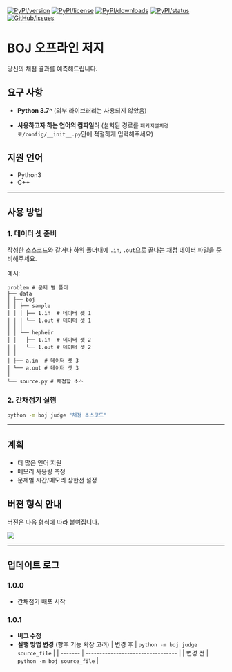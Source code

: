 <!-- Badges -->

[![PyPI/version]][pypi/package]
[![PyPI/license]][pypi/package]
[![PyPI/downloads]][pypi/package]
[![PyPI/status]][pypi/package]
[![GitHub/issues]][github/repo]

[pypi/package]: https://pypi.org/project/boj/
[pypi/python]: https://img.shields.io/pypi/pyversions/boj
[pypi/version]: https://img.shields.io/pypi/v/boj
[pypi/downloads]: https://img.shields.io/pypi/dm/boj
[pypi/license]: https://img.shields.io/pypi/l/boj
[pypi/status]: https://img.shields.io/pypi/status/boj
[github/repo]: https://github.com/Hepheir/BOJ-Offline-Judge
[github/stars]: https://img.shields.io/github/stars/Hepheir/BOJ-Offline-Judge.svg
[github/issues]: https://img.shields.io/github/issues/Hepheir/BOJ-Offline-Judge.svg

# BOJ 오프라인 저지

당신의 채점 결과를 예측해드립니다.

## 요구 사항

- **Python 3.7^** (외부 라이브러리는 사용되지 않았음)

- **사용하고자 하는 언어의 컴파일러** (설치된 경로를 `패키지설치경로/config/__init__.py`안에 적절하게 입력해주세요)

## 지원 언어

- Python3
- C++

---

## 사용 방법

### 1. 데이터 셋 준비

작성한 소스코드와 같거나 하위 폴더내에 `.in`, `.out`으로 끝나는 채점 데이터 파일을 준비해주세요.

예시:

```
problem # 문제 별 폴더
├── data
│ ├── boj
│ │ ├── sample
│ │ │ ├── 1.in  # 데이터 셋 1
│ │ │ └── 1.out # 데이터 셋 1
│ │ │
│ │ └── hepheir
│ │   ├── 1.in  # 데이터 셋 2
│ │   └── 1.out # 데이터 셋 2
│ │
│ ├── a.in  # 데이터 셋 3
│ └── a.out # 데이터 셋 3
│
└── source.py # 채점할 소스
```

### 2. 간채점기 실행

```bash
python -m boj judge "채점 소스코드"
```

---

## 계획

- 더 많은 언어 지원
- 메모리 사용량 측정
- 문제별 시간/메모리 상한선 설정

## 버젼 형식 안내

버젼은 다음 형식에 따라 붙여집니다.

[![](https://digitalcommunications.wp.st-andrews.ac.uk/files/2017/01/semver03.png)](https://digitalcommunications.wp.st-andrews.ac.uk/2017/03/17/what-our-version-numbers-mean/)

---

## 업데이트 로그

### 1.0.0

- 간채점기 배포 시작

### 1.0.1

- **버그 수정**
- **실행 방법 변경** (향후 기능 확장 고려)
  | 변경 후 | `python -m boj judge source_file` |
  | ------- | --------------------------------- |
  | 변경 전 | `python -m boj source_file`       |
